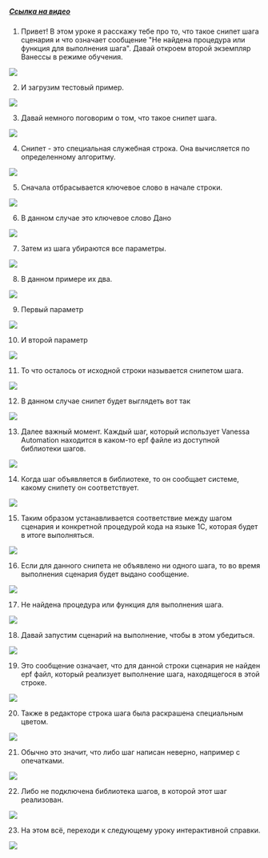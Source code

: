 ﻿##### [Ссылка на видео](https://youtu.be/Nc492BKdGt4)

001. Привет! В этом уроке я расскажу тебе про то, что такое снипет шага сценария и что означает сообщение "Не найдена процедура или функция для выполнения шага". Давай откроем второй экземпляр Ванессы в режиме обучения.

![](https://vanessa-files.do.bit-erp.ru/Doc/1.2.041.1/MD/Глава03/images/000_СнипетыШагов.png)

002. И загрузим тестовый пример.

![](https://vanessa-files.do.bit-erp.ru/Doc/1.2.041.1/MD/Глава03/images/005_СнипетыШагов.png)

003. Давай немного поговорим о том, что такое снипет шага.

![](https://vanessa-files.do.bit-erp.ru/Doc/1.2.041.1/MD/Глава03/images/006_СнипетыШагов.png)

004. Снипет - это специальная служебная строка. Она вычисляется по определенному алгоритму.

![](https://vanessa-files.do.bit-erp.ru/Doc/1.2.041.1/MD/Глава03/images/007_СнипетыШагов.png)

005. Сначала отбрасывается ключевое слово в начале строки.

![](https://vanessa-files.do.bit-erp.ru/Doc/1.2.041.1/MD/Глава03/images/008_СнипетыШагов.png)

006. В данном случае это ключевое слово Дано

![](https://vanessa-files.do.bit-erp.ru/Doc/1.2.041.1/MD/Глава03/images/011_СнипетыШагов.png)

007. Затем из шага убираются все параметры.

![](https://vanessa-files.do.bit-erp.ru/Doc/1.2.041.1/MD/Глава03/images/014_СнипетыШагов.png)

008. В данном примере их два.

![](https://vanessa-files.do.bit-erp.ru/Doc/1.2.041.1/MD/Глава03/images/015_СнипетыШагов.png)

009. Первый параметр

![](https://vanessa-files.do.bit-erp.ru/Doc/1.2.041.1/MD/Глава03/images/018_СнипетыШагов.png)

010. И второй параметр

![](https://vanessa-files.do.bit-erp.ru/Doc/1.2.041.1/MD/Глава03/images/023_СнипетыШагов.png)

011. То что осталось от исходной строки называется снипетом шага.

![](https://vanessa-files.do.bit-erp.ru/Doc/1.2.041.1/MD/Глава03/images/026_СнипетыШагов.png)

012. В данном случае снипет будет выглядеть вот так

![](https://vanessa-files.do.bit-erp.ru/Doc/1.2.041.1/MD/Глава03/images/029_СнипетыШагов.png)

013. Далее важный момент. Каждый шаг, который использует Vanessa Automation находится в каком-то epf файле из доступной библиотеки шагов.

![](https://vanessa-files.do.bit-erp.ru/Doc/1.2.041.1/MD/Глава03/images/032_СнипетыШагов.png)

014. Когда шаг объявляется в библиотеке, то он сообщает системе, какому снипету он соответствует.

![](https://vanessa-files.do.bit-erp.ru/Doc/1.2.041.1/MD/Глава03/images/036_СнипетыШагов.png)

015. Таким образом устанавливается соответствие между шагом сценария и конкретной процедурой кода на языке 1С, которая будет в итоге выполняться.

![](https://vanessa-files.do.bit-erp.ru/Doc/1.2.041.1/MD/Глава03/images/039_СнипетыШагов.png)

016. Если для данного снипета не объявлено ни одного шага, то во время выполнения сценария будет выдано сообщение.

![](https://vanessa-files.do.bit-erp.ru/Doc/1.2.041.1/MD/Глава03/images/040_СнипетыШагов.png)

017. Не найдена процедура или функция для выполнения шага.

![](https://vanessa-files.do.bit-erp.ru/Doc/1.2.041.1/MD/Глава03/images/041_СнипетыШагов.png)

018. Давай запустим сценарий на выполнение, чтобы в этом убедиться.

![](https://vanessa-files.do.bit-erp.ru/Doc/1.2.041.1/MD/Глава03/images/044_СнипетыШагов.png)

019. Это сообщение означает, что для данной строки сценария не найден epf файл, который реализует выполнение шага, находящегося в этой строке.

![](https://vanessa-files.do.bit-erp.ru/Doc/1.2.041.1/MD/Глава03/images/046_СнипетыШагов.png)

020. Также в редакторе строка шага была раскрашена специальным цветом.

![](https://vanessa-files.do.bit-erp.ru/Doc/1.2.041.1/MD/Глава03/images/049_СнипетыШагов.png)

021. Обычно это значит, что либо шаг написан неверно, например с опечатками.

![](https://vanessa-files.do.bit-erp.ru/Doc/1.2.041.1/MD/Глава03/images/052_СнипетыШагов.png)

022. Либо не подключена библиотека шагов, в которой этот шаг реализован.

![](https://vanessa-files.do.bit-erp.ru/Doc/1.2.041.1/MD/Глава03/images/053_СнипетыШагов.png)

023. На этом всё, переходи к следующему уроку интерактивной справки.

![](https://vanessa-files.do.bit-erp.ru/Doc/1.2.041.1/MD/Глава03/images/054_СнипетыШагов.png)
